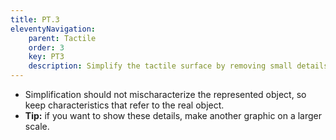 ```yaml
---
title: PT.3
eleventyNavigation:
    parent: Tactile
    order: 3
    key: PT3
    description: Simplify the tactile surface by removing small details or decorations. Consider that tactile information should be simple, clear and salient, without redundant information or exaggerated details.
---
```

- Simplification should not mischaracterize the represented object, so keep characteristics that refer to the real object.
- **Tip:** if you want to show these details, make another graphic on a larger scale.
